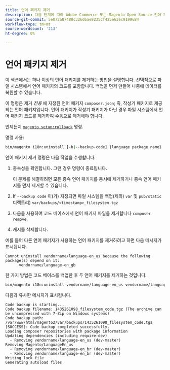 ```yaml
---
title: 언어 패키지 제거
description: 다음 단계에 따라 Adobe Commerce 또는 Magento Open Source 언어 패키지를 제거합니다.
source-git-commit: 5e072a87480c326d6ae9235cf425e63ec9199684
workflow-type: tm+mt
source-wordcount: '213'
ht-degree: 0%

---
```



# 언어 패키지 제거

이 섹션에서는 하나 이상의 언어 패키지를 제거하는 방법을 설명합니다. 선택적으로 파일 시스템에서 언어 패키지의 코드를 포함합니다. 백업을 먼저 만들어 나중에 데이터를 복원할 수 있습니다.

이 명령은 제거 *전용* 에 지정된 언어 패키지 `composer.json`; 즉, 작성기 패키지로 제공되는 언어 패키지입니다. 언어 패키지가 작성기 패키지가 아닌 경우 파일 시스템에서 언어 패키지 코드를 제거하여 수동으로 제거해야 합니다.

언제든지 [`magento setup:rollback`](uninstall-modules.md#roll-back-the-file-system-database-or-media-files) 명령.

명령 사용:

```bash
bin/magento i18n:uninstall [-b|--backup-code] {language package name} ... {language package name}
```

언어 패키지 제거 명령은 다음 작업을 수행합니다.

1. 종속성을 확인합니다. 그런 경우 명령이 종료됩니다.

   이 문제를 해결하려면 모든 종속 언어 패키지를 동시에 제거하거나 종속 언어 패키지를 먼저 제거할 수 있습니다.

1. If `--backup code` 이(가) 지정되면 파일 시스템을 백업(제외) `var` 및 `pub/static` 디렉토리) `var/backups/<timestamp>_filesystem.tgz`
1. 다음을 사용하여 코드 베이스에서 언어 패키지 파일을 제거합니다 `composer remove`.
1. 캐시를 삭제합니다.

예를 들어 다른 언어 패키지가 사용하는 언어 패키지를 제거하려고 하면 다음 메시지가 표시됩니다.

```terminal
Cannot uninstall vendorname/language-en_us because the following package(s) depend on it:
      vendorname/language-en_gb
```

한 가지 방법은 코드 베이스를 백업한 후 두 언어 패키지를 제거하는 것입니다.

```bash
bin/magento i18n:uninstall vendorname/language-en_us vendorname/language-en_gb --backup-code
```

다음과 유사한 메시지가 표시됩니다.

```terminal
Code backup is starting...
Code backup filename: 1435261098_filesystem_code.tgz (The archive can be uncompressed with 7-Zip on Windows systems)
Code backup path: /var/www/html/magento2/var/backups/1435261098_filesystem_code.tgz
[SUCCESS]: Code backup completed successfully.
Loading composer repositories with package information
Updating dependencies (including require-dev)
  - Removing vendorname/language-en_us (dev-master)
Removing Magento/LanguageEn_us
  - Removing vendorname/language-en_br (dev-master)
  - Removing vendorname/language-en_br (dev-master)
Writing lock file
Generating autoload files
```
